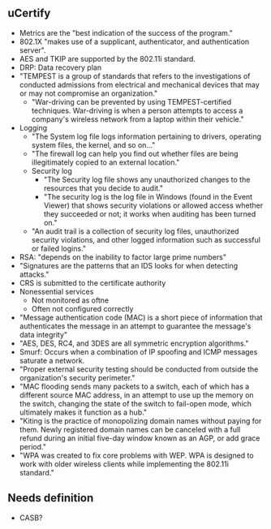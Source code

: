 ## uCertify

- Metrics are the "best indication of the success of the program."
- 802.1X "makes use of a supplicant, authenticator, and authentication server".
- AES and TKIP are supported by the 802.11i standard.
- DRP: Data recovery plan
- "TEMPEST is a group of standards that refers to the investigations of conducted admissions from electrical and mechanical devices that may or may not compromise an organization."
  - "War-driving can be prevented by using TEMPEST-certified techniques. War-driving is when a person attempts to access a company's wireless network from a laptop within their vehicle."
- Logging
  - "The System log file logs information pertaining to drivers, operating system files, the kernel, and so on..."
  - "The firewall log can help you find out whether files are being illegitimately copied to an external location."
  - Security log
    - "The Security log file shows any unauthorized changes to the resources that you decide to audit."
    - "The security log is the log file in Windows (found in the Event Viewer) that shows security violations or allowed access whether they succeeded or not; it works when auditing has been turned on."
  - "An audit trail is a collection of security log files, unauthorized security violations, and other logged information such as successful or failed logins."
- RSA: "depends on the inability to factor large prime numbers"
- "Signatures are the patterns that an IDS looks for when detecting attacks."
- CRS is submitted to the certificate authority
- Nonessential services
  - Not monitored as oftne
  - Often not configured correctly
- "Message authentication code (MAC) is a short piece of information that authenticates the message in an attempt to guarantee the message's data integrity"
- "AES, DES, RC4, and 3DES are all symmetric encryption algorithms."
- Smurf: Occurs when a combination of IP spoofing and ICMP messages saturate a network.
- "Proper external security testing should be conducted from outside the organization's security perimeter."
- "MAC flooding sends many packets to a switch, each of which has a different source MAC address, in an attempt to use up the memory on the switch, changing the state of the switch to fail-open mode, which ultimately makes it function as a hub."
- "Kiting is the practice of monopolizing domain names without paying for them. Newly registered domain names can be canceled with a full refund during an initial five-day window known as an AGP, or add grace period."
- "WPA was created to fix core problems with WEP. WPA is designed to work with older wireless clients while implementing the 802.11i standard."

## Needs definition

- CASB?
